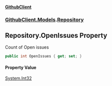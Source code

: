 #### [GithubClient](index 'index')
### [GithubClient.Models](GithubClient.Models 'GithubClient.Models').[Repository](GithubClient.Models.Repository 'GithubClient.Models.Repository')

## Repository.OpenIssues Property

Count of Open issues

```csharp
public int OpenIssues { get; set; }
```

#### Property Value
[System.Int32](https://docs.microsoft.com/en-us/dotnet/api/System.Int32 'System.Int32')